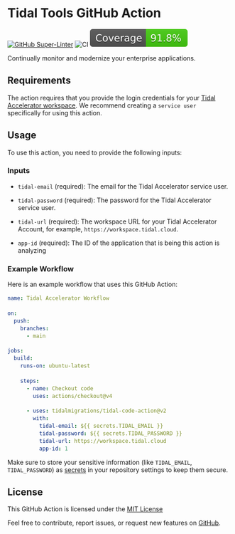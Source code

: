 # Tidal Tools GitHub Action

[![GitHub Super-Linter](https://github.com/tidalmigrations/tidal-code-action/actions/workflows/linter.yml/badge.svg)](https://github.com/super-linter/super-linter)
![CI](https://github.com/tidalmigrations/tidal-code-action/actions/workflows/ci.yml/badge.svg)
[![Coverage](./badges/coverage.svg)](./badges/coverage.svg)

Continually monitor and modernize your enterprise applications.

## Requirements

The action requires that you provide the login credentials for your
[Tidal Accelerator workspace](https://tidalcloud.com/accelerator/). We recommend
creating a `service user` specifically for using this action.

## Usage

To use this action, you need to provide the following inputs:

### Inputs

- `tidal-email` (required): The email for the Tidal Accelerator service user.

- `tidal-password` (required): The password for the Tidal Accelerator service
  user.

- `tidal-url` (required): The workspace URL for your Tidal Accelerator Account,
  for example, `https://workspace.tidal.cloud`.

- `app-id` (required): The ID of the application that is being this action is
  analyzing

### Example Workflow

Here is an example workflow that uses this GitHub Action:

```yaml
name: Tidal Accelerator Workflow

on:
  push:
    branches:
      - main

jobs:
  build:
    runs-on: ubuntu-latest

    steps:
      - name: Checkout code
        uses: actions/checkout@v4

      - uses: tidalmigrations/tidal-code-action@v2
        with:
          tidal-email: ${{ secrets.TIDAL_EMAIL }}
          tidal-password: ${{ secrets.TIDAL_PASSWORD }}
          tidal-url: https://workspace.tidal.cloud
          app-id: 1
```

Make sure to store your sensitive information (like `TIDAL_EMAIL`,
`TIDAL_PASSWORD`) as
[secrets](https://docs.github.com/en/actions/security-guides/using-secrets-in-github-actions)
in your repository settings to keep them secure.

## License

This GitHub Action is licensed under the [MIT License](./LICENSE)

Feel free to contribute, report issues, or request new features on
[GitHub](https://github.com/tidalmigrations/tidal-code-action).
